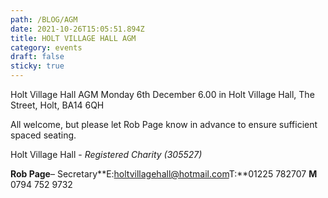 ```yaml
---
path: /BLOG/AGM
date: 2021-10-26T15:05:51.894Z
title: HOLT VILLAGE HALL AGM
category: events
draft: false
sticky: true
---
```



Holt Village Hall AGM Monday 6th December 6.00 in Holt Village Hall, The Street, Holt, BA14 6QH

All welcome, but please let Rob Page know in advance to ensure sufficient spaced seating.

Holt Village Hall - *Registered Charity (305527)*

**Rob Page**– Secretary**E:[holtvillagehall@hotmail.com](mailto:holtvillagehall@hotmail.com)T:**01225 782707 **M** 0794 752 9732